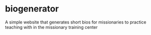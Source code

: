 # biogenerator
A simple website that generates short bios for missionaries to practice teaching with in the missionary training center
